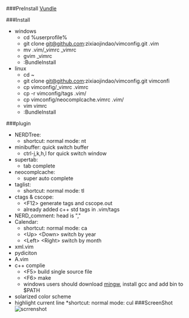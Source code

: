 ###PreInstall
[Vundle](https://github.com/gmarik/vundle)

###Install
* windows 
    * cd %userprofile%
    * git clone git@github.com:zixiaojindao/vimconfig.git .vim
    * mv .vim/\_vimrc \_vimrc
    * gvim \_vimrc
    * :BundleInstall
* linux
    * cd ~
    * git clone git@github.com:zixiaojindao/vimconfig.git vimconfi
    * cp vimconfig/\_vimrc .vimrc
    * cp -r vimconfig/tags .vim/
    * cp vimconfig/neocomplcache.vimrc .vim/
    * vim vimrc
    * :BundleInstall

###plugin
* NERDTree: 
    * shortcut: normal mode: nt
* minibuffer: quick switch buffer
    * ctrl-j,k,h,l for quick switch window
* supertab: 
    * tab complete
* neocomplcache: 
    * super auto complete 
* taglist: 
    * shortcut: normal mode: tl
* ctags & cscope: 
    * &lt;F12&gt; generate tags and cscope.out
    * already added c++ std tags in .vim/tags
* NERD\_comment: head is ","
* Calendar:
    * shortcut: normal mode: ca
    * &lt;Up&gt; &lt;Down&gt; switch by year
    * &lt;Left&gt; &lt;Right&gt; switch by month
* xml.vim
* pydiciton
* A.vim
* c++ complie
    * &lt;F5&gt; build single source file
    * &lt;F6&gt; make
    * windows users should download [mingw](http://www.mingw.org/), install gcc and add bin to $PATH
* solarized color scheme
* highlight current line
    *shortcut: normal mode: cul
###ScreenShot
![scrrenshot](http://thumbsnap.com/i/9I2PtKPF.png)
